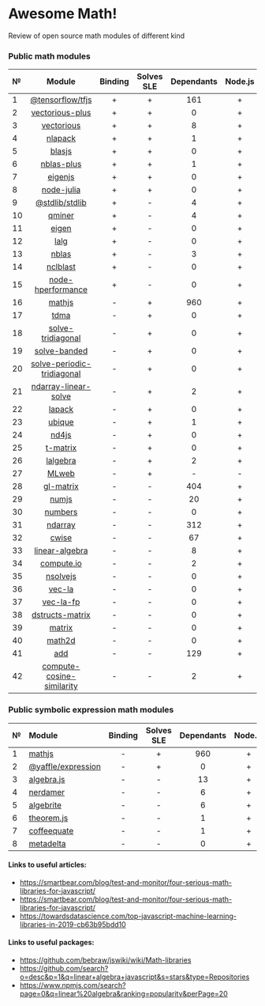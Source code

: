 # Awesome Math!
Review of open source math modules of different kind

### Public math modules

| №  | Module | Binding | Solves SLE | Dependants | Node.js | Browser |
|:---|:------:|:------------:|:----------:|:-------:|:----------:|:-------:|
| 1 | [@tensorflow/tfjs](https://github.com/tensorflow/tfjs) | + | + | 161 | + | + |
| 2 | [vectorious-plus](https://github.com/ukrbublik/vectorious-plus) | + | + | 0 | + | + |
| 3 | [vectorious](https://github.com/mateogianolio/vectorious) | + | + | 8 | + | + |
| 4 | [nlapack](https://github.com/nperf/nlapack) | + | + | 1 | + | - |
| 5 | [blasjs](https://github.com/jacobbogers/blasjs) | + | + | 0 | + | + |
| 6 | [nblas-plus](https://github.com/ukrbublik/nblas-plus) | + | + | 1 | + | - |
| 7 | [eigenjs](https://github.com/rick68/eigenjs) | + | + | 0 | + | - |
| 8 | [node-julia](https://github.com/waTeim/node-julia) | + | + | 0 | + | - |
| 9 | [@stdlib/stdlib](https://github.com/stdlib-js/stdlib) | + | - | 4 | + | + |
| 10 | [qminer](https://github.com/qminer/qminer) | + | - | 4 | + | - |
| 11 | [eigen](https://github.com/BertrandBev/eigen-js) | + | - | 0 | + | + |
| 12 | [lalg](https://github.com/rcorbish/node-linalg) | + | - | 0 | + | - |
| 13 | [nblas](https://github.com/nperf/nblas) | + | - | 3 | + | - |
| 14 | [nclblast](https://github.com/nperf/nclblast) | + | - | 0 | + | - |
| 15 | [node-hperformance](https://github.com/amatosc/node-hperformance) | + | - | 0 | + | - |
| 16 | [mathjs](https://github.com/josdejong/mathjs) | - | + | 960 | + | + |
| 17 | [tdma](https://github.com/armancodv/tdma) | - | + | 0 | + | + |
| 18 | [solve-tridiagonal](https://github.com/scijs/solve-tridiagonal) | - | + | 0 | + | + |
| 19 | [solve-banded](https://github.com/scijs/solve-banded) | - | + | 0 | + | + |
| 20 | [solve-periodic-tridiagonal](https://github.com/scijs/solve-periodic-tridiagonal) | - | + | 0 | + | + |
| 21 | [ndarray-linear-solve](https://github.com/scijs/ndarray-linear-solve) | - | + | 2 | + | + |
| 22 | [lapack](https://github.com/NaturalNode/node-lapack) | - | + | 0 | + | + |
| 23 | [ubique](https://github.com/maxto/ubique) | - | + | 1 | + | + |
| 24 | [nd4js](https://github.com/DirkToewe/nd4js) | - | + | 0 | + | + |
| 25 | [t-matrix](https://github.com/zakalwe314/t-matrix) | - | + | 0 | + | + |
| 26 | [lalgebra](https://github.com/isotopo/lalgebra) | - | + | 2 | + | + |
| 27 | [MLweb](https://github.com/lauerfab/MLweb/) | - | + | - | - | + |
| 28 | [gl-matrix](https://github.com/toji/gl-matrix) | - | - | 404 | + | + |
| 29 | [numjs](https://github.com/nicolaspanel/numjs) | - | - | 20 | + | + |
| 30 | [numbers](https://github.com/numbers/numbers.js) | - | - | 0 | + | + |
| 31 | [ndarray](https://github.com/scijs/ndarray) | - | - | 312 | + | + |
| 32 | [cwise](https://github.com/scijs/cwise) | - | - | 67 | + | + |
| 33 | [linear-algebra](https://github.com/hiddentao/linear-algebra) | - | - | 8 | + | + |
| 34 | [compute.io](https://github.com/compute-io/compute.io) | - | - | 2 | + | + |
| 35 | [nsolvejs](https://github.com/weasysolutions/Nsolvejs) | - | - | 0 | + | + |
| 36 | [vec-la](https://github.com/francisrstokes/vec-la) | - | - | 0 | + | + |
| 37 | [vec-la-fp](https://github.com/francisrstokes/vec-la-fp) | - | - | 0 | + | + |
| 38 | [dstructs-matrix](https://github.com/dstructs/matrix) | - | - | 0 | + | + |
| 39 | [matrix](https://github.com/raghavgujjar/matrix) | - | - | 0 | + | + |
| 40 | [math2d](https://github.com/crazytoucan/math2d) | - | - | 0 | + | + |
| 41 | [add](https://github.com/ben-ng/add) | - | - | 129 | + | + |
| 42 | [compute-cosine-similarity](https://github.com/compute-io/cosine-similarity) | - | - | 2 | + | + |


### Public symbolic expression math modules

| №  | Module | Binding | Solves SLE | Dependants | Node.js | Browser |
|:---|:-------|:------------:|:----------:|:-------:|:----------:|:-------:|
| 1 | [mathjs](https://github.com/josdejong/mathjs) | - | + | 960 | + | + |
| 2 | [@yaffle/expression](https://github.com/Yaffle/Expression) | - | + | 0 | + | + |
| 3 | [algebra.js](https://github.com/nicolewhite/algebra.js) | - | - | 13 | + | + |
| 4 | [nerdamer](https://github.com/jiggzson/nerdamer) | - | - | 6 | + | + |
| 5 | [algebrite](https://github.com/davidedc/Algebrite) | - | - | 6 | + | + |
| 6 | [theorem.js](https://github.com/arguiot/TheoremJS) | - | - | 1 | + | + |
| 7 | [coffeequate](https://github.com/MatthewJA/Coffeequate) | - | - | 1 | + | + |
| 8 | [metadelta](https://github.com/metadelta/metadelta) | - | - | 0 | + | + |

#### Links to useful articles:
- https://smartbear.com/blog/test-and-monitor/four-serious-math-libraries-for-javascript/
- https://smartbear.com/blog/test-and-monitor/four-serious-math-libraries-for-javascript/
- https://towardsdatascience.com/top-javascript-machine-learning-libraries-in-2019-cb63b95bdd10

#### Links to useful packages:
- https://github.com/bebraw/jswiki/wiki/Math-libraries
- https://github.com/search?o=desc&p=1&q=linear+algebra+javascript&s=stars&type=Repositories 
- https://www.npmjs.com/search?page=0&q=linear%20algebra&ranking=popularity&perPage=20